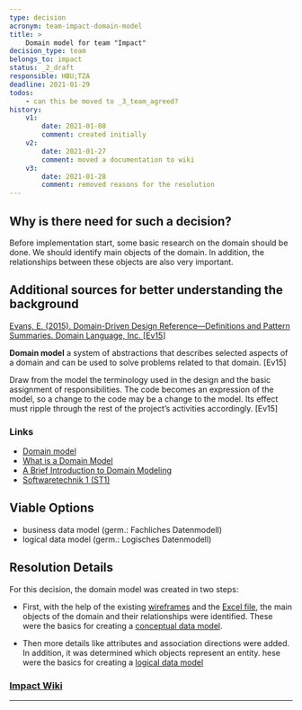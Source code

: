 ```yaml
---
type: decision
acronym: team-impact-domain-model
title: >
    Domain model for team "Impact"  
decision_type: team
belongs_to: impact
status: _2_draft
responsible: HBU;TZA 
deadline: 2021-01-29
todos: 
    - can this be moved to _3_team_agreed?
history:
    v1:
        date: 2021-01-08
        comment: created initially
    v2:
        date: 2021-01-27
        comment: moved a documentation to wiki
    v3:
        date: 2021-01-28
        comment: removed reasons for the resolution
---
```


## Why is there need for such a decision?

Before implementation start, some basic research on the domain should be done.
We should identify main objects of the domain.
In addition, the relationships between these objects are also very important.

## Additional sources for better understanding the background

[Evans, E. (2015). Domain-Driven Design Reference—Definitions and Pattern Summaries. Domain Language, Inc. [Ev15]](http://domainlanguage.com/wp-content/uploads/2016/05/DDD_Reference_2015-03.pdf)

**Domain model** a system of abstractions that describes selected aspects of a domain and can be used to solve problems related to that domain. [Ev15]

Draw from the model the terminology used in the design and the basic assignment of responsibilities.
The code becomes an expression of the model, so a change to the code may be a change to the model.
Its effect must ripple through the rest of the project’s activities accordingly. [Ev15]

### Links
* [Domain model](https://en.wikipedia.org/wiki/Domain_model)
* [What is a Domain Model](https://stackoverflow.com/questions/1863537/what-is-a-domain-model)
* [A Brief Introduction to Domain Modeling](https://olegchursin.medium.com/a-brief-introduction-to-domain-modeling-862a30b38353)
* [Softwaretechnik 1 (ST1)](https://www.archi-lab.io/display/public/ST1#ST1-ScriptzurVeranstaltung)

## Viable Options

* business data model (germ.: Fachliches Datenmodell)
* logical data model (germ.: Logisches Datenmodell)

## Resolution Details

For this decision, the domain model was created in two steps:

* First, with the help of the existing
  [wireframes](https://lsw4em.axshare.com/#id=wvfe6y&p=website) and the
  [Excel file](https://github.com/Archi-Lab/elsi-by-design-excel/),
  the main objects of the domain and their relationships were identified.
  These were the basics for creating a
  [conceptual data model](https://en.wikipedia.org/wiki/Conceptual_schema).
  
* Then more details like attributes and association directions were added.
  In addition, it was determined which objects represent an entity.
  hese were the basics for creating a
  [logical data model](https://en.wikipedia.org/wiki/Logical_schema)

### [Impact Wiki](https://github.com/EVATool/evatool-backend/wiki/Impact)

---
